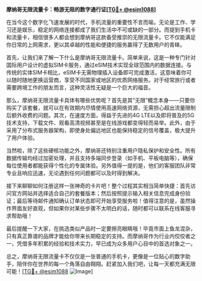 **摩纳哥无限流量卡：畅游无阻的数字通行证[[TG💪+ @esim1088](https://t.me/s/esim1088)]**

在当今这个数字化飞速发展的时代，手机流量的重要性不言而喻。无论是工作、学习还是娱乐，稳定的网络连接都成了我们生活中不可或缺的一部分。而提到手机卡和流量卡，相信很多人都会想到摩纳哥这款备受推崇的无限流量卡。它不仅能满足你日常的上网需求，更以其卓越的性能和便捷的服务赢得了无数用户的青睐。

首先，让我们来了解一下什么是摩纳哥无限流量卡。简单来说，这是一种专门针对国际用户设计的虚拟SIM卡服务，通过eSIM技术实现全球范围内的数据连接。与传统的实体SIM卡相比，eSIM卡无需物理插入设备即可完成激活，这意味着你可以随时随地更换运营商，享受不同国家或地区的优质网络服务。对于经常旅行或者需要跨境工作的朋友而言，这种灵活性无疑是一个巨大的福音。

那么，摩纳哥无限流量卡具体有哪些优势呢？首先是其“无限”概念本身——只要你购买了该套餐，就可以在有效期内尽情使用高速网络资源，无需担心超出流量限制后额外收费的问题。其次，在速度方面，得益于先进的4G LTE以及即将普及的5G技术支持，下载文件、观看高清视频甚至是在线游戏都变得轻而易举。此外，由于采用了分布式服务器架构，即使身处偏远地区也能保持稳定的信号覆盖，极大提升了用户体验。

当然啦，除了这些硬核功能之外，摩纳哥还特别注重用户隐私保护和安全性。所有数据传输均经过加密处理，并且支持多端同步登录（如手机、平板电脑等），确保每位使用者都能获得个性化的专属体验。另外值得一提的是，他们的客服团队非常专业且响应迅速，无论遇到任何问题都可以及时得到解决。

接下来聊聊如何注册这样一张神奇的卡片吧！整个过程其实相当简单快捷：首先访问官方网站并选择适合自己的套餐版本；然后按照提示输入相关信息完成身份验证；最后等待邮件通知确认订单状态即可开始享受服务啦！值得注意的是，虽然操作界面友好直观，但如果你对某些步骤不太明白的话，随时都可以联系在线客服寻求帮助哦！

最后提醒一下大家，在挑选类似产品时一定要擦亮眼睛哦！毕竟市面上鱼龙混杂，只有真正靠谱的品牌才能给你带来长期稳定的支持。而摩纳哥作为行业内佼佼者之一，凭借多年积累的经验和技术实力，早已成为众多用户心目中的首选对象之一。

总之，摩纳哥无限流量卡不仅仅是一张普通的手机卡，更像是一位贴心的数字助手，陪伴你在世界的每一个角落自由翱翔。赶紧加入我们吧，让每一天都充满无限可能！[[TG💪+ @esim1088](https://t.me/s/esim1088) ![Image](https://i.postimg.cc/4NQfJmqS/Snipaste-2025-05-13-00-14-12.png)]